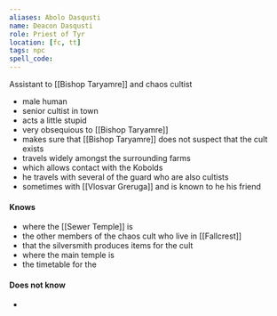```yaml
---
aliases: Abolo Dasqusti
name: Deacon Dasqusti
role: Priest of Tyr
location: [fc, tt]
tags: npc
spell_code:
---
```


Assistant to [[Bishop Taryamre]] and chaos cultist

- male human
- senior cultist in town
- acts a little stupid
- very obsequious to [[Bishop Taryamre]]
- makes sure that [[Bishop Taryamre]] does not suspect that the cult exists
- travels widely amongst the surrounding farms
- which allows contact with the Kobolds
- he travels with several of the guard who are also cultists
- sometimes with [[Vlosvar Greruga]] and is known to he his friend

#### Knows
- where the [[Sewer Temple]] is
- the other members of the chaos cult who live in [[Fallcrest]]
- that the silversmith produces items for the cult
- where the main temple is
- the timetable for the 
#### Does not know
- 